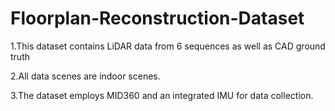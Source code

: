  Floorplan-Reconstruction-Dataset
 ====
1.This dataset contains LiDAR data from 6 sequences as well as CAD ground truth


2.All data scenes are indoor scenes.



3.The dataset employs MID360 and an integrated IMU for data collection.
